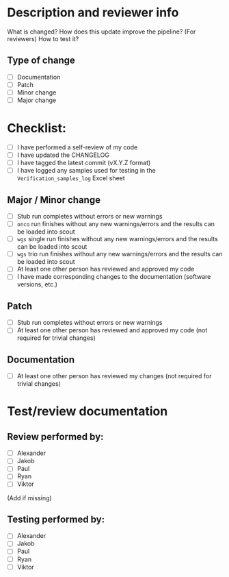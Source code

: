 <!--
Thanks for contributing to the CMD nextflow_wgs pipeline!

Please use the checklists below to document changes and performed tests.

Remember that this template doubles as our test/review documentation. 
-->
# Description and reviewer info

What is changed? How does this update improve the pipeline? (For reviewers) How to test it?


## Type of change
<!--
    Major change counts as a change that breaks backward compatibility
    Minor change is a substantial change that requires testing before deployment
    Patch is a minor change like a bug fix, code comment/style fix, etc.
-->
- [ ] Documentation
- [ ] Patch
- [ ] Minor change
- [ ] Major change 

# Checklist:

- [ ] I have performed a self-review of my code
- [ ] I have updated the CHANGELOG
- [ ] I have tagged the latest commit (vX.Y.Z format)
- [ ] I have logged any samples used for testing in the `Verification_samples_log` Excel sheet

<!--
    Select a checklist below based on selection under # Type of change
    and delete the sections that do not apply to this PR:
-->
## Major / Minor change

- [ ] Stub run completes without errors or new warnings
- [ ] `onco` run finishes without any new warnings/errors and the results can 
       be loaded into scout
- [ ] `wgs` single run finishes without any new warnings/errors and the results 
       can be loaded into scout
- [ ] `wgs` trio run finishes without any new warnings/errors and the results 
       can be loaded into scout
- [ ] At least one other person has reviewed and approved my code
- [ ] I have made corresponding changes to the documentation (software versions, etc.)

## Patch

- [ ] Stub run completes without errors or new warnings
- [ ] At least one other person has reviewed and approved my code (not required for trivial changes)

## Documentation
- [ ] At least one other person has reviewed my changes (not required for trivial changes)

# Test/review documentation

## Review performed by:

- [ ] Alexander
- [ ] Jakob
- [ ] Paul
- [ ] Ryan
- [ ] Viktor

(Add if missing)

## Testing performed by:

- [ ] Alexander
- [ ] Jakob
- [ ] Paul
- [ ] Ryan
- [ ] Viktor

